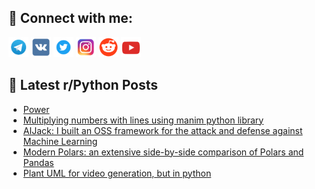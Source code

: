 ## 🔎 Connect with me:
[<img src="https://github.com/bullbesh/bullbesh/blob/main/images/Telegram.png" width="32" height="32" />](https://t.me/bullbesh)
[<img src="https://github.com/bullbesh/bullbesh/blob/main/images/VK.png" width="32" height="32" />](https://vk.com/bullbesh)
[<img src="https://github.com/bullbesh/bullbesh/blob/main/images/Twitter.png" width="32" height="32" />](https://twitter.com/bullbesh1)
[<img src="https://github.com/bullbesh/bullbesh/blob/main/images/Instagram.png" width="32" height="32" />](https://www.instagram.com/bullbesh)
[<img src="https://github.com/bullbesh/bullbesh/blob/main/images/Reddit.png" width="32" height="32" />](https://www.reddit.com/user/bullbesh)
[<img src="https://github.com/bullbesh/bullbesh/blob/main/images/YouTube.png" width="32" height="32" />](https://www.youtube.com/channel/UCtfjRs6uzgq5mfm8S06WTcg)

## 📕 Latest r/Python Posts
<!-- BLOG-POST-LIST:START -->
- [Power](https://www.reddit.com/r/Python/comments/104ydn8/power/)
- [Multiplying numbers with lines using manim python library](https://www.reddit.com/r/Python/comments/104xdnr/multiplying_numbers_with_lines_using_manim_python/)
- [AIJack: I built an OSS framework for the attack and defense against Machine Learning](https://www.reddit.com/r/Python/comments/104x2q3/aijack_i_built_an_oss_framework_for_the_attack/)
- [Modern Polars: an extensive side-by-side comparison of Polars and Pandas](https://www.reddit.com/r/Python/comments/104wqfg/modern_polars_an_extensive_sidebyside_comparison/)
- [Plant UML for video generation, but in python](https://www.reddit.com/r/Python/comments/104wfsr/plant_uml_for_video_generation_but_in_python/)
<!-- BLOG-POST-LIST:END -->
